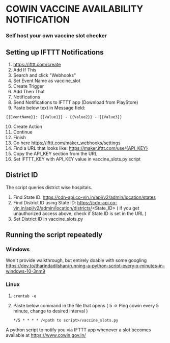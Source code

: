 # COWIN VACCINE AVAILABILITY NOTIFICATION
### Self host your own vaccine slot checker

## Setting up IFTTT Notifications

1. https://ifttt.com/create
2. Add If This
3. Search and click "Webhooks"
4. Set Event Name as vaccine_slot
5. Create Trigger
6. Add Then That
7. Notifications
8. Send Notifications to IFTTT app (Download from PlayStore)
9. Paste below text in Message field:

```{{EventName}}: {{Value1}} - {{Value2}} - {{Value3}}```

10. Create Action
11. Continue
12. Finish
13. Go here https://ifttt.com/maker_webhooks/settings
14. Find a URL that looks like: https://maker.ifttt.com/use/{API_KEY}
15. Copy the API_KEY section from the URL
16. Set IFTTT_KEY with API_KEY value in vaccine_slots.py script

## District ID
The script queries district wise hospitals.
1. Find State ID: https://cdn-api.co-vin.in/api/v2/admin/location/states
2. Find District ID using State ID: https://cdn-api.co-vin.in/api/v2/admin/location/districts/<State_ID>
( if you get unauthorized access above, check if State ID is set in the URL )
3. Set District ID in vaccine_slots.py

## Running the script repeatedly

### Windows
Won't provide walkthrough, but entirely doable with some googling
https://dev.to/tharindadilshan/running-a-python-script-every-x-minutes-in-windows-10-3nm9

### Linux
1. ```crontab -e```
2. Paste below command in the file that opens ( 5 => Ping cowin every 5 minute, change to desired interval )
  
   ```*/5 * * * * /<path to script>/vaccine_slots.py```


A python script to notify you via IFTTT app whenever a slot becomes available at https://www.cowin.gov.in/
